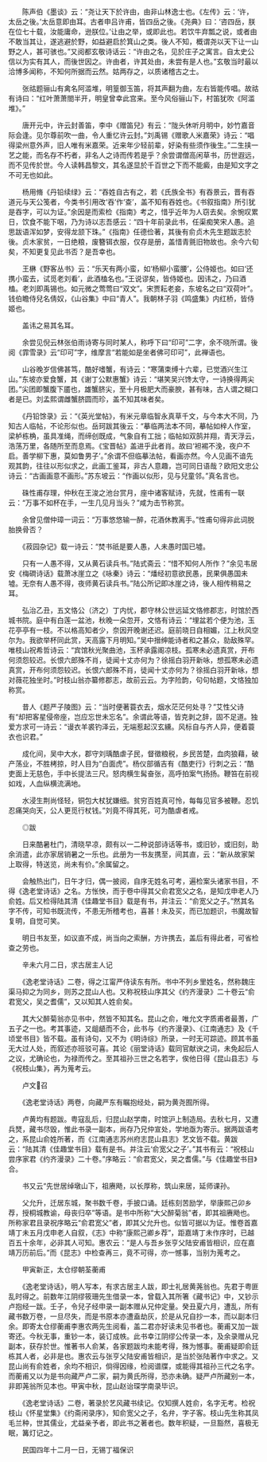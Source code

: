<!-- { "loadSidebar": true } -->
　　陈声伯《墨谈》云：“尧让天下於许由，由非山林逸士也。《左传》云：‘许，太岳之後。’太岳意即由耳。古者申吕许甫，皆四岳之後。《尧典》曰：‘咨四岳，朕在位七十载，汝能庸命，逊朕位。’让由之举，或即此也。若饮牛弃瓢之说，或者由不敢当其让，遂逃避於野，如益避启於箕山之类。後人不知，概谓尧以天下让一山野之人，甚可骇也。”又阅都玄敬诗话云：“许由之名，见於庄子之寓言。自太史公信以为实有其人，而後世因之。许由者，许其处由，未尝有是人也。”玄敬当时最以洽博多闻称，不知何所据而云然。姑两存之，以质诸稽古之士。

　　张祜题骊山有禽名阿滥堆，明篁御玉笛，将其声翻为曲，左右皆能传唱。故祜有诗曰：“红叶萧萧閤半开，明皇曾幸此宫来。至今风俗骊山下，村笛犹吹《阿滥堆》。”

　　唐开元中，许云封善笛，李中《赠笛兒》有云：“陇头休听月明中，妙竹嘉音际会逢。见尔尊前吹一曲，令人重忆许云封。”刘禹锡《赠歌人米嘉荣》诗云：“唱得梁州意外声，旧人唯有米嘉荣。近来年少轻前辈，好染有些须作後生。”二生挟一艺之能，而名存不朽者，非名人之诗而传若是乎？余尝谓僧高闲草书，历世遐远，而不见传於世。今人读韩昌黎文，其名遂显於千百世之下而不能癜，由是知文字之不可无也如此。

　　杨用脩《丹铅续绿》云：“吞姓自古有之，若《氏族全书》有吞景云，晋有吞道元与天公笺者，今类书引用改‘吞’作‘查’，盖不知有吞姓也。《书叙指南》所引犹是吞字，可以为证。”余因是而索检《指南》考之，惜乎近年为人窃去矣。余惋叹累日，饮食不能下咽，乃为诗以志吾感云：“四十年前录此书，任渠痴笑宋人愚。追思跋语浑如梦，安得龙颔下珠。”《指南》任德俭著，其後有俞贞木先生题跋志於後。贞木家贫，一日绝粮，废簪铒衣服，仅存是册，盖惜青氈旧物故也。余今六旬矣，不知更复见此书否？是吾幸也。

　　王楙《野客丛书》云：“乐天有两小蛮，如‘杨柳小蛮腰’，公侍姬也。如曰‘还携小蛮去，试觅老刘看’，此酒榼名也。”王说谬矣，皆侍姬也。因讳之，乃曰酒榼。老刘即禹锡也。如元微之莺莺曰“双文”。宋贾耘老妾，东坡名之曰“双荷叶”。钱伯瞻侍兒名倩奴，《山谷集》中曰“青人”。我朝林子羽《鸣盛集》内红桥，皆侍姬也。

　　盖讳之易其名耳。

　　余尝见倪云林张伯雨诗寄与同时某人，称呼下曰“印可”二字，余不晓所谓。後阅《霏雪录》云“印可”字，维摩言“若能如是坐者佛可印可”，此禅语也。

　　山谷晚岁信佛甚笃，酷好嗜蟹，有诗云：“寒蒲束缚十六辈，已觉酒兴生江山。”东坡亦爱食蟹，其《谢丁公默惠蟹》诗云：“堪笑吴兴馋太守，一诗换得两尖团。”尖团即蟹腹下靥也，雄蟹脐尖，至十月极肥大而豪腴，甚有味，古人谓之糊口者是已。刘孟熙谓雌蟹脐圆而珍，盖不知其味者矣。

　　《丹铅馀录》云：“《英光堂帖》，有米元章临智永真草千文，与今本大不同，乃知古人临帖，不论形似也。岳珂跋其後云：“摹临两法本不同，摹帖如梓人作室，梁栌栋桷，虽具准绳，而缔创既成，气象自有工拙；临帖如双鹄并翔，青天浮云，浩荡万里，各随所至而息焉。《宝晋帖》盖进乎此者肖。故曰‘袒裼不浼，夜户不启。善学柳下惠，莫如鲁男子’。”余谓不但临摹法帖，看画亦然。今人见画不谙先观其韵，往往以形似求之，此画工鉴耳，非古人意趣，岂可同日语哉？欧阳文忠公诗云：“古画画意不画形。”苏东坡云：“作画以似形，见与兒童邻。”真名言也。

　　硃性甫存理，仲秋在王浚之池台赏月，座中诸客赋诗，先就，性甫有一联云：“万事不如杯在手，一生几见月当头？”咸为击节称赏。

　　余曾见僧仲璋一词云：“万事悠悠输一醉，花酒休教离手。”性甫句得非此词脱胎换骨否？

　　《菽园杂记》载一诗云：“焚书祇是要人愚，人未愚时国已墟。

　　只有一人愚不得，又从黄石读兵书。”陆式斋云：“惜不知何人所作？”余见韦居安《梅磵诗话》载萧冰崖立之《咏秦》诗云：“燔经初意欲民愚，民果俱愚国未墟。无奈有人愚不得，夜师黄石读兵书。”陆公所记即冰崖之诗，後人相传稍易之耳。

　　弘治乙丑，五文恪公（济之）丁内忧，郡守林公世远延文恪修郡志，时馆於西城书院。庭中有白莲一盆池，秋晚一朵忽开，文恪有诗云：“埋盆若个便为池，玉花亭亭有一枝。不以格高知者少，奈因开晚谢还迟。庭前晓日自相媚，江上秋风空尔为。我欲举杯同此赏，天高露下月明知。”吴中搢绅能诗者和之甚众，勍敌殊罕。唯枝山祝希哲诗云：“宾馆秋光聚曲池，玉杯承露阁凉枝。孤寒未必遗真赏，开布何须怨较迟。长恨六郎殊不肖，徒闻十丈亦何为？徐摇白羽开新咏，想孤寒未必遗真赏，开布何须怨较迟。长恨六郎殊不肖，徒闻十丈亦何为？徐摇白羽开新咏，想对薇花独坐时。”时枝山翁亦纂修郡志，故前云云。为字险韵，句句帖题，文恪独加称赏。

　　昔人《题严子陵图》云：“当时便著蓑衣去，烟水茫茫何处寻？”艾性父诗有“却把客星侵帝座，岂应忘世未忘名”。余谓此等语，皆克剥之辞，固不足道。独爱方求可一诗云：“谩衣羊裘钓泽云，无端惹起汉玄纁。风标自与齐人异，便着蓑衣也识君。”

　　成化间，吴中大水，郡守刘瑀酷虐子民，督徵粮税，乡民苦楚，血肉狼藉，破产荡业，不胜栲掠，时人目为“白面虎”。杨仪部循吉有《酷吏行》行刺之云：“酷吏面上无慈色，手中长提法三尺。怒肉横生髯奋张，高呼拍案气扬扬。鞭笞在前视如戏，人血纵横流满地。

　　水浸生荆尚怪轻，铜包大杖犹嫌细。贫穷百姓真可怜，每每见官多被鞭。忍饥忍痛哭向天，公人更觅行杖钱。”刘竟不得其死，可为酷虐者戒。

　　◎跋

　　日来酷暑杜门，清晓早凉，颇有以一二种说部诗话等书，或旧钞，或旧刻，助余消遣，此亦家居销暑之一乐也。此册为一书友携至，间其直，云：“新从故家架上取得，特送览，尚未有价。”余属留之。

　　会触热出门，日午才归，偶一披阅，自序无姓名可考，遍检案头诸家书目，不得《逸老堂诗话》之名。方怅怏，而于卷中得其父俞君宽父之名，是知戊申老人乃俞姓。后又检得陆其清《佳趣堂书目》载是有书，并注云：“俞宽父之子。”然其名字不传，可知书既流传，不患无所稽考也，喜甚！未及买，而已加题识，书魔故智复明，自觉可笑。

　　明日书友至，如议直不成，尚当向之索酬，方许携去，盖后有得此者，可省检查之劳也。

　　辛未六月二日，求古居主人记

　　《逸老堂诗话》二卷，得之江甯严侍读东有所。书中不列乡里姓名，然称魏庄渠马抑之为同乡，则苏之昆山人也。又称祝枝山序其父《约齐漫录》二十卷云“俞君宽父，吴之耆儒”，又以知其人姓俞矣。

　　其大父醉菊翁亦见书中，然皆不知其名。昆山之俞，唯允文字质甫者最蓍，广五子之一也。考其事迹，又龃龉而不合，此书与《约齐漫录》、《江南通志》及《千顷堂书目》皆不载。虽有诗句，又不为《明诗综》所录，一时无可踪迹。顾其书虽无大过人处，而叙述亦班驳可喜。其论《丽堂诗话》载同官献谀之词，未免起后人之议，尤确论也，为禄而传之。至其祖孙三世之名若字，俟他日得《昆山县志》与《祝枝山集》，再为蒐考云。

　　卢文召

　　《逸老堂诗话》两卷，向藏严东有瞩抱经处，嗣为黄尧囿所得。

　　卢黄均有题跋。粤寇乱后，归昆山赵学南，时馆沪上制造局。去秋七月，又遭兵燹，藏书尽毁，惟此书录一副本，尚存乃兄仲宣处，学地亟为寄示。据两跋语考之，系昆山俞姓所著，而《江南通志苏州府志昆山县志》艺文皆不载。黄跋云：“陆其清《佳趣堂书目》载有是书。并注云‘俞宽父之子’。”其书有云：“祝枝山尝序家君《约齐漫录》二十卷。”序略云：“俞君宽父，吴之耆儒。”与《佳趣堂书目》合。

　　书又云“先世居绰墩山下，祖赓飏，以长厚称，筑山来居，延师课孙。

　　父允升，迁居东城，聚书数千卷，手披口诵。廷栋刻苦励学，举康熙己卯乡荐，授桐城教谕，母丧归卒”等语。是书中所称“大父醉菊翁”者，即其祖赓飏也。所称家君且录祝序略云“俞君宽父”者，即其父允升也。似皆可据以为证。惟卷首嘉靖丁未五月戊申老人自叙，《志》中称“康熙己卿乡荐”，距嘉靖丁未作序时，已越百五十余年，必非其人可知。惠农云：“是人与吾乡张亨父陆安甫皆相识，应在嘉靖万历前后。”而《昆志》中检查再三，竟不可得，亦一憾事，当别为蒐考之。

　　甲寅新正，太仓缪朝荃蘅甫

　　《逸老堂诗话》，明人写本，有求古居主人跋，即士礼居黄荛翁也。先君于粤匪乱时得之。前数年江阴缪筱珊先生借录一本，曾载入其所箸《藏书记》中，又钞示卢抱经一跋。壬子，令兒子经申录一副本赠从兄仲定量。癸丑夏六月，遭乱，所有藏书数万卷，一旦尽失，而是书原本亦遭盍劫灰，於是从兄自抄一本，而以副本归余。即寄太仓缪蘅甫李惠农两先生阅看，盖二君亦好读未见书者也。蘅甫又加一跋寄还。今秋无事，重钞一本，装订成帙。此书幸江阴缪公传录一本，及余录赠从兄副本，获存於世。惟著书人俞某，各家题跋均未能考得，殊为憾事。蘅甫疑即俞廷栋其人者，必非是也。惠农云与张亨父陆安甫皆相识，是当於张陆著作中求之。又昆山尚有俞姓者，余均不相识，倘得因缘，检阅谱牒，或能得其祖孙三代之名字。而蘅甫又以为是书向藏严卢二家，嗣为黄氏所得，恐亦未确。疑严卢所藏别一本，非即荛翁所见本也。甲寅中秋，昆山赵诒琛学南录毕识。

　　《逸老堂诗话》二卷，著录於艺风藏书续记。仅知撰人姓俞，名字无考。检祝枝山《怀星堂集》《约斋闲录序》，知俞宽父之子，名弁，字子客。枝山先生称其凤毛兰种，世其儒业，尤益亲予者，即此书之著者也。数年积疑，一旦豁然，喜极无眠，篝灯记之。

　　民国四年十二月一日，无锡丁福保识
